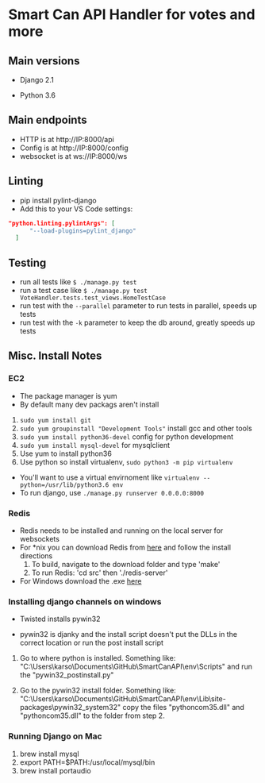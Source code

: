 # Smart Can API Handler for votes and more 


## Main versions

- Django 2.1 

- Python 3.6

## Main endpoints

 - HTTP is at http://IP:8000/api
 - Config is at http://IP:8000/config
 - websocket is at ws://IP:8000/ws 

## Linting

 - pip install pylint-django
 - Add this to your VS Code settings:
  ```json
  "python.linting.pylintArgs": [
        "--load-plugins=pylint_django"
    ]
  ```
  
## Testing
 
 - run all tests like `$ ./manage.py test`
 - run a test case like `$ ./manage.py test VoteHandler.tests.test_views.HomeTestCase`
 - run test with the `--parallel` parameter to run tests in parallel, speeds up tests
 - run test with the `-k` parameter to keep the db around, greatly speeds up tests

## Misc. Install Notes

### EC2
 - The package manager is yum
 - By default many dev packags aren't install
 1) `sudo yum install git`
 1) `sudo yum groupinstall "Development Tools"` install gcc and other tools
 1) `sudo yum install python36-devel` config for python development
 1) `sudo yum install mysql-devel` for mysqlclient
 1) Use yum to install python36
 1) Use python so install virtualenv, `sudo python3 -m pip virtualenv`
 - You'll want to use a virtual envirnoment like `virtualenv --python=/usr/lib/python3.6 env`
 - To run django, use `./manage.py runserver 0.0.0.0:8000`

### Redis

 - Redis needs to be installed and running on the local server for websockets
 - For *nix you can download Redis from [here](https://redis.io/download) and follow the install directions
   1) To build, navigate to the download folder and type 'make'
   2) To run Redis: 'cd src' then './redis-server'
 - For Windows download the .exe [here](https://github.com/MicrosoftArchive/redis/releases)

### Installing django channels on windows

- Twisted installs pywin32

- pywin32 is djanky and the install script doesn't put the DLLs in the
      correct location or run the post install script

1) Go to where python is installed. Something like: 
    "C:\Users\karso\Documents\GitHub\SmartCanAPI\env\Scripts" and run the
    "pywin32_postinstall.py" 

2) Go to the pywin32 install folder. Something like:
    "C:\Users\karso\Documents\GitHub\SmartCanAPI\env\Lib\site-packages\pywin32_system32"
    copy the files "pythoncom35.dll" and "pythoncom35.dll" to the folder from
    step 2.
    
### Running Django on Mac
  1) brew install mysql
  2) export PATH=$PATH:/usr/local/mysql/bin
  3) brew install portaudio
    
